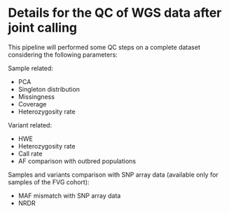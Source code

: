 # Details for the QC of WGS data after joint calling

This pipeline will performed some QC steps on a complete dataset considering the following parameters:

Sample related:

* PCA
* Singleton distribution
* Missingness
* Coverage
* Heterozygosity rate

Variant related:

* HWE
* Heterozygosity rate
* Call rate
* AF comparison with outbred populations

Samples and variants comparison with SNP array data (available only for samples of the FVG cohort):

* MAF mismatch with SNP array data
* NRDR

